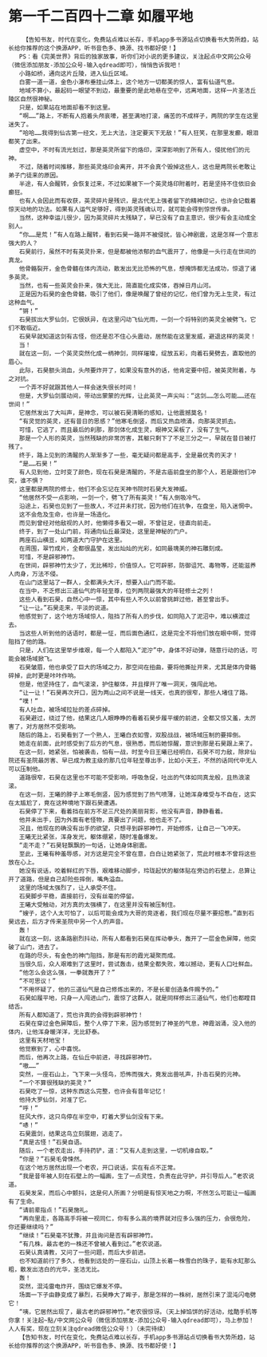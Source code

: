 # 第一千二百四十二章 如履平地
        【告知书友，时代在变化，免费站点难以长存，手机app多书源站点切换看书大势所趋，站长给你推荐的这个换源APP，听书音色多、换源、找书都好使！】
       PS：看《完美世界》背后的独家故事，听你们对小说的更多建议，关注起点中文网公众号（微信添加朋友-添加公众号-输入qdread即可），悄悄告诉我吧！
       小路如桥，通向这片丘陵，进入仙丘区域。
       白雾一道一道，金色小瀑布垂挂山体上，这个地方一切都美的惊人，富有仙道气息。
       地域不算小，最起码一眼望不到边，最重要的是此地悬在空中，远离地面，这样一片圣洁丘陵区自然很神秘。
       只是，如果站在地面却看不到这里。
       “啊……”路上，不断有人抱着头颅哀嚎，甚至满地打滚，痛苦的不成样子，两院的学生在这里迷失了。
       “哈哈……我得到仙古第一经文，无上大法，注定要天下无敌！”有人狂笑，在那里发癫，眼泪都笑了出来。
       虚空中，不时有流光划过，那是英灵所留下的烙印，深深影响到了所有人，侵扰他们的元神。
       不过，随着时间推移，那些英灵烙印会离开，并不会真个毁掉这些人，这也是两院长老敢让弟子门徒来的原因。
       半途，有人会醒转，会恢复过来，不过如果被下一个英灵烙印附着时，若是坚持不住依旧会癫狂。
       也有人会因此而有收获，英灵碎片是残识，是古代无上强者留下的精神印记，也许会记载着惊天动地的功法。如果有人运气足够好，得到英灵残魂认可，就可能会得到惊世传承。
       当然，这种幸运儿很少，因为英灵碎片太残缺了，早已没有了自主意识，很少有会主动成全别人。
       “你……是荒！”有人在路上醒转，看到石昊一路并不被侵扰，皆心神剧震，这是怎样一个意志强大的人？
       石昊前行，虽然不时有英灵扑来，但是都被他浓郁的血气震开了，他像是一头行走在世间的真龙。
       他骨骼裂开，金色骨髓在体内流动，散发出无比恐怖的气息，想掩饰都无法成功，惊退了诸多英灵。
       当然，也有一些英灵会扑来，强大无比，简直能化成实体，吞掉日月山河。
       正是因为石昊的金色骨髓，吸引了他们，像是唤醒了曾经的记忆，他们曾为无上生灵，有过这种血气。
       “锵！”
       石昊拔出大罗仙剑，它很妖异，在这里闪动飞仙光雨，一剑一个将特别的英灵全被劈飞，它们不敢临近。
       石昊早就知道这剑有古怪，但还是忍不住心头震动，居然能在这里发威，避退这样的英灵！
       当！
       就在这一刻，一个英灵突然化成一柄神剑，同样璀璨，绽放五彩，向着石昊劈去，直取他的眉心。
       此际，石昊额头淌血，头颅要炸开了，如果没有意外的话，他肯定要中招，被英灵附着，与之对抗。
       一个弄不好就跟其他人一样会迷失很长时间！
       但是，大罗仙剑展动间，带动出蒙蒙的光辉，让此英灵一声尖叫：“这剑……怎么可能……还在世间！”
       它居然发出了大叫声，是神念，可以被石昊清晰的感知，让他震撼莫名！
       “有灵觉的英灵，还有昔日的思感？”他寒毛倒竖，而后又热血喷涌，向那英灵抓去。
       可惜，它逃了，而且最后的刹那，那剑体化成生灵，眼神又呆板了，没有了生气。
       那是一个人形的英灵，当然残缺的非常厉害，其躯只剩下了不足三分之一，早就在昔日被打残了。
       终于，路上见到的清醒的人渐渐多了一些，毫无疑问都是高手，全是最优秀的天才！
       “是……石昊！”
       有人见到他，立时变了颜色，现在石昊是清醒的，不是古庙前盘坐的那个人，若是跟他们冲突，谁不惧？
       这里都是两院的修士，他们不会忘记在天神书院时石昊大发神威。
       “他居然不受一点影响，一剑一个，劈飞了所有英灵！”有人倒吸冷气。
       沿途上，石昊也见到了一些故人，不过并未打扰，因为他们在抗争，在盘坐，陷入迷惘中。
       这不会危及生命，也许是一场造化。
       而见到曾经对他敌视的人时，他懒得多看又一眼，不曾驻足，径直向前走。
       终于，到了一处山门前，将通向仙丘最深处，这里是神秘的门户。
       两座石山横亘，如两道大门守护在这里。
       在周围，翠竹成片，全都很晶莹，发出灿灿的光彩，如同最瑰美的神石雕刻成。
       可惜，不是辟邪神竹。
       在世间，辟邪神竹太少了，无比稀珍，价值惊人。它可辟邪，防御诅咒、毒物等，还能滋养人肉身，万法不侵。
       在山门这里站了一群人，全都满头大汗，想要入山门而不能。
       在当中，不乏修出三道仙气的年轻至尊，位列两院最强大的年轻修士之列！
       这些人看到石昊，自然心中一惊，其中有些人不久以前曾挑衅过他，甚至曾出手。
       “让一让。”石昊走来，平淡的说道。
       他感觉到了，这个地方场域惊人，阻挡了所有人的步伐，如同陷入了泥沼中，难以横渡过去。
       当这些人听到他的话语时，都是一怔，而后面色通红，这是完全不将他们放在眼中啊，觉得阻挡了他的路。
       只是，人们在这里举步维艰，每一个人都陷入“泥泞”中，身体不好动弹，随意行动的话，可能会被场域掀飞。
       石昊皱眉，他也承受了巨大的场域之力，那空间在扭曲，要将他撕扯开来，尤其是体内骨骼碎掉，此时更是咔咔作响。
       但是，他坚持住了，血气滚滚，护住躯体，并且撑开了唯一洞天，强闯此地。
       “让一让！”石昊再次开口，因为两山之间不说是一线天，也真的很窄，那些人堵住了路。
       “噗！”
       有人吐血，被场域拉扯的差点碎掉。
       石昊避过，绕过了他，结果这几人眼睁睁的看着石昊步履平缓的前进，全都又惊又羞，太厉害了，对方居然不受影响。
       随后的路上，石昊看到了一个熟人，王曦白衣如雪，双股战战，被场域压制的要摔倒。
       她走在前面，此时感受到了后方的气息，很熟悉，而后她惊醒，意识到那是石昊跟上来了。
       在这一刻，她紧张，怕被袭击，怕有一战，时至今日王曦已经明白，石昊不可力敌，除非仙院还有圣院最厉害、早已成为教主级的那几位年轻至尊出手，比如小天王，不然的话同代中无人可以压制他。
       道路很窄，石昊在这里也不可能不受影响，呼吸急促，吐出的气体如同真龙般，且热浪滚滚。
       在这一刻，王曦的脖子上寒毛倒竖，因为感觉到了热气喷薄，让她浑身难受与不自在，这实在太尴尬了，竟在这种境地下跟石昊遭遇。
       石昊停了下来，看着挡在前方不足三尺处的美丽背影，他没有声音，静静看着。
       他并未出手，因为外面有老怪物，真要出了问题，他也走不了。
       况且，他现在的确没有出手的欲望，只想寻到辟邪神竹，开始修炼，让自己一飞冲天。
       王曦无比紧张，浑身发光，躯体绷紧，随时准备爆发。
       “走不走？”石昊轻飘飘的一句话，让她身体剧震。
       至此，王曦有种羞辱感，对方这是完全不曾在意，白白让她紧张了，荒此时根本不曾将这些放在心上。
       她没有说话，咬着鲜红的下唇，艰难移动脚步，玲珑起伏的躯体贴在旁边的石壁上，总算让开了道路，但是自己却险些摔倒，嘴角溢血。
       这里的场域太强烈了，让人承受不住。
       石昊脚步平稳，直接前行，没有丝毫的停留。
       王曦大受触动，对方真的太强横了，在这里并没有被压制住。
       “嫂子，这个人太可怕了，以后可能会成为大哥的竞逐者，我们现在尽量不要招惹。”直到石昊远去，后方才传来圣院中另一个人的声音。
       轰！
       就在这一刻，这条路剧烈抖动，所有人都看到石昊在挥动拳头，轰开了一层金色屏障，他突破了山门，进去了。
       在路的尽头，有金色的神门阻挡，那是有形的霞光凝聚而成。
       当很久后，众人艰难到了这里时，尝试轰击，结果全都失败，难以撼动，更有人口吐鲜血。
       “他怎么会这么强，一拳就轰开了？”
       “不可思议！”
       “不用怀疑了，他的三道仙气是自己修炼出来的，不是长辈创造条件赐予的。”
       石昊如履平地，只身一人闯进山门，震惊了这群人，就是同样修出三道仙气，他们也都瞠目结舌。
       所有人都知道了，荒也许真的会得到辟邪神竹！
       石昊在穿过金色屏障后，整个人停了下来，因为感觉到了神圣的气息，神霞汹涌，没入他的体内，让他浑身暖洋洋，无比舒泰。
       这里有天材地宝！
       他觉察到了，心中喜悦。
       而后，他再次上路，在仙丘中前进，寻找辟邪神竹。
       “嗷……”
       突然，一座石山上，飞下来一头怪鸟，恐怖而强大，竟发出兽吼声，扑击石昊的元神。
       “一个不算很残缺的英灵？”
       石昊吃了一惊，这种东西这么完整，也许会有昔年记忆！
       他持大罗仙剑，对准了它。
       “呼！”
       狂风大作，这只鸟停在半空中，盯着大罗仙剑没有下来。
       “哧！”
       石昊震剑，结果这鸟立刻展翅，逃走了。
       “真是古怪！”石昊自语。
       随后，一个老农走出，手持药铲，道：“又有人走到这里，一切机缘自取。”
       “你是？”石昊毛骨悚然。
       在这个地方居然出现一个老农，开口说话，实在有点不正常。
       “我是昔年被人刻在石壁上的一幅画，生了一点灵性，负责在此守护，并引导后人。”老农说道。
       石昊发呆，而后心中颤抖，这是何人所画？分明是有惊天地之力啊，不然怎么可能让一幅画有了生命。
       “请前辈指点！”石昊施礼。
       “再向里走，各路高手将被一视同仁，你有多么高的境界就对应多么强的压力，会很危险，你还要继续吗？”
       “继续！”石昊毫不犹豫，并且询问是否有辟邪神竹。
       “有几株，最古老的一株还不曾被人看到过。”老农说道。
       石昊认真请教，又问了一些问题，而后大步前进。
       也不知道前行了多久，他看到远处的一座石山，山顶上长着一株雪白的珠子，能有水缸那么粗，散发出洁白的光华，圣洁无比。
       轰！
       突然，混沌雷电炸开，围绕它爆发不停。
       场面一下子由静变成了暴烈，石昊睁大了眸子，那是怎样的一株树，居然引来了混沌闪电劈它！
       “咦，它居然出现了，最古老的辟邪神竹。”老农很惊讶。（天上掉馅饼的好活动，炫酷手机等你拿！关注起~點/中文网公众号（微信添加朋友-添加公众号-输入qdread即可），马上参加！人人有奖，现在立刻关注qdread微信公众号！）（未完待续）
       【告知书友，时代在变化，免费站点难以长存，手机app多书源站点切换看书大势所趋，站长给你推荐的这个换源APP，听书音色多、换源、找书都好使！】